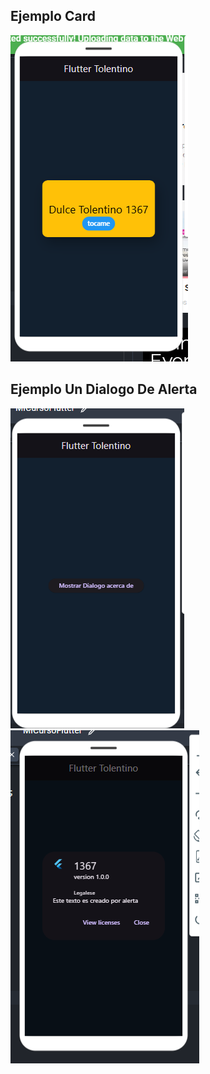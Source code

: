 ## Ejemplo Card

![La tarjeta](card.jpg)

## Ejemplo Un Dialogo De Alerta
![La tarjeta](Dialogo.PNG)
![La tarjeta](dialor.PNG)